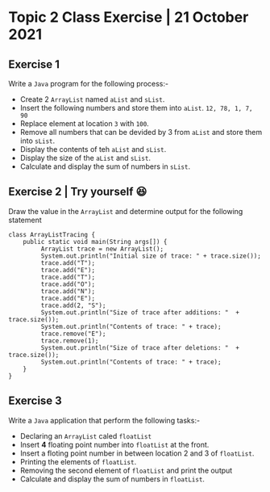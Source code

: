 # Topic 2 Class Exercise | 21 October 2021

## Exercise 1

Write a `Java` program for the following process:-

* Create 2 `ArrayList` named `aList` and `sList`.
* Insert the following numbers and store them into `aList`. `12, 78, 1, 7, 90`
* Replace element at location `3` with `100`.
* Remove all numbers that can be devided by 3 from `aList` and store them into `sList`.
* Display the contents of teh `aList` and `sList`.
* Display the size of the `aList` and `sList`.
* Calculate and display the sum of numbers in `sList`.

## Exercise 2 | Try yourself :satisfied:

Draw the value in the `ArrayList` and determine output for the following statement
```
class ArrayListTracing { 
	public static void main(String args[]) { 
	     ArrayList trace = new ArrayList(); 
	     System.out.println("Initial size of trace: " + trace.size()); 
	     trace.add("T"); 
	     trace.add("E"); 
	     trace.add("T"); 
	     trace.add("O"); 
	     trace.add("N"); 
	     trace.add("E"); 
	     trace.add(2, "S"); 
	     System.out.println("Size of trace after additions: "  +  trace.size()); 
	     System.out.println("Contents of trace: " + trace); 
	     trace.remove("E"); 
	     trace.remove(1); 
	     System.out.println("Size of trace after deletions: "  +  trace.size()); 
	     System.out.println("Contents of trace: " + trace); 
	} 
}
```

## Exercise 3

Write a `Java` application that perform the following tasks:-

* Declaring an `ArrayList` caled `floatList`
* Insert **4** floating point number into `floatList` at the front.
* Insert a floting point number in between location 2 and 3 of `floatList`.
* Printing the elements of `floatList`.
* Removing the second element of `floatList` and print the output
* Calculate and display the sum of numbers in `floatList`.
